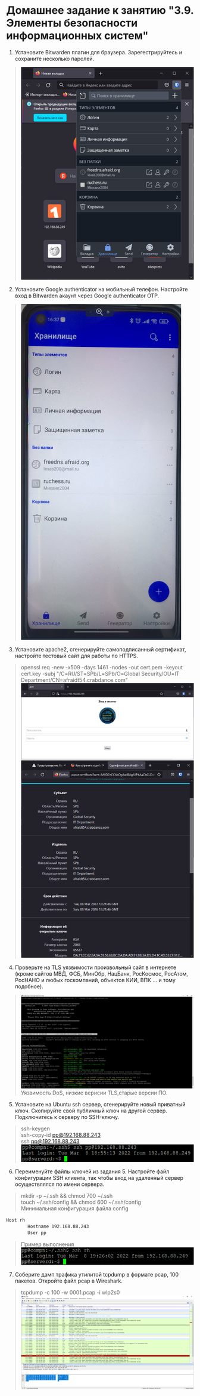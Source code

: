 # Домашнее задание к занятию "3.9. Элементы безопасности информационных систем"

1. Установите Bitwarden плагин для браузера. Зарегестрируйтесь и сохраните несколько паролей.  
>![img.png](img.png)

2. Установите Google authenticator на мобильный телефон. Настройте вход в Bitwarden акаунт через Google authenticator OTP.  
>![img_1.png](img_1.png)
3. Установите apache2, сгенерируйте самоподписанный сертификат, настройте тестовый сайт для работы по HTTPS.  
>openssl req -new -x509 -days 1461 -nodes -out cert.pem -keyout cert.key -subj "/C=RU/ST=SPb/L=SPb/O=Global Security/OU=IT Department/CN=afraidt54.crabdance.com"  
>![img_2.png](img_2.png)
>![img_3.png](img_3.png)

4. Проверьте на TLS уязвимости произвольный сайт в интернете (кроме сайтов МВД, ФСБ, МинОбр, НацБанк, РосКосмос, РосАтом, РосНАНО и любых госкомпаний, объектов КИИ, ВПК ... и тому подобное).
>![img_4.png](img_4.png)
>Уязвимость DoS, низкие верисии TLS,старые версии ПО.
5. Установите на Ubuntu ssh сервер, сгенерируйте новый приватный ключ. Скопируйте свой публичный ключ на другой сервер. Подключитесь к серверу по SSH-ключу.    
>ssh-keygen  
>ssh-copy-id pp@192.168.88.243  
> ssh pp@192.168.88.243  
> ![img_6.png](img_6.png)

6. Переименуйте файлы ключей из задания 5. Настройте файл конфигурации SSH клиента, так чтобы вход на удаленный сервер осуществлялся по имени сервера.  
>mkdir -p ~/.ssh && chmod 700 ~/.ssh  
>touch ~/.ssh/config && chmod 600 ~/.ssh/config  
>Минимальная конфигурация файла config  
```bash
Host rh  
        Hostname 192.168.88.243
        User pp
```
>Пример выполнения
![img_7.png](img_7.png)


7. Соберите дамп трафика утилитой tcpdump в формате pcap, 100 пакетов. Откройте файл pcap в Wireshark.  
>tcpdump -c 100 -w 0001.pcap -i wlp2s0  
> ![img_5.png](img_5.png)
